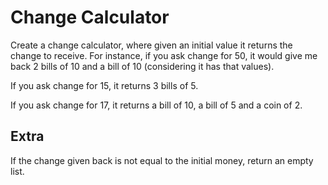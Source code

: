 # Change Calculator

Create a change calculator, where given an initial value it returns the change to receive. For instance, if you ask change for 50, it would give me back 2 bills of 10 and a bill of 10 (considering it has that values). 

If you ask change for 15, it returns 3 bills of 5.

If you ask change for 17, it returns a bill of 10, a bill of 5 and a coin of 2.

## Extra

If the change given back is not equal to the initial money, return an empty list.

